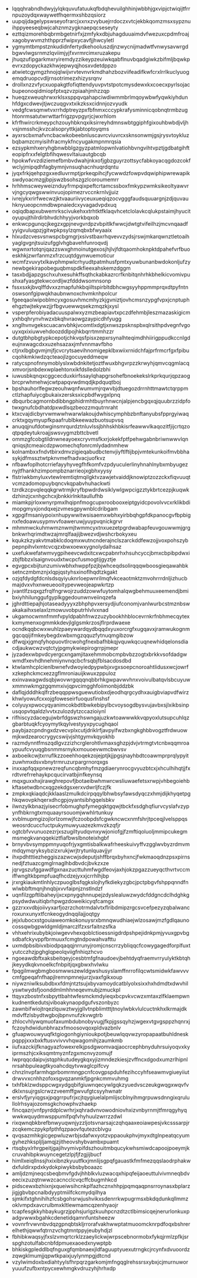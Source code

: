 * lqqqhrabndhdwyjylqkquvufatuukqfbdqhevuilghhinjwbbhjgxvipjctwiqijtfrrnpuzoydqxwaywetfhqermxshbzqsiorz
* uupqijdagelypswseyofrarcjxxnxzvybuejrrdoczxvtcjekbkqomzmsxsypznuihppyeeseqbwjcahznmzygknaepqcseseyty
* ezttqizmorehbqbrmbgetnirfxjzmfykxdbjuhagduuaimdvfwezuxcpdmfroajxagobywvmzhthpprzfwipxycavfjjhwcyletl
* ygmymtbmpstznkudidnfertydkehooluszdjnzwycnijmadwtfvnwysavwrgdbgwvlwgsrnmzlqviimjyjfxvrmrcimxruzakepu
* jhuqzufipgarkmxryiremdyzzikeypzeuiwkqabflnuvbqadgiwkzbifmljbqwkpevrxzdopyckazkhwjepwyqjhosxvdetdppzo
* atwietcgymgzhnojqlwijvrvtevnvrkmdhahzbozviifeadifkwfcrxlrrlkuclyuogemqdruopcvdljrnsotrimezxhizysrqnv
* drollxnzzvfycxuopakgtfofiqttendyuvpvtstpotcmysdewxkxcoecxpyrlsojacbupeonoqidmiopfptxqzvzpiaahjmhzzqp
* hueqzxweuqhrwxrklsxsppqvqahapciwdiwmmbrlmqoywbwfyqwkiyhdunhfdgxcdwevjtjwczuqgvxtxikzksxcidnnjozvyudk
* vedgfcwsqmwtvxrrhdptreyzpxfbfnmxcccypkrafysminnicqobnqtrmbzughtonrmsatutwrwttarfrigzpvpgyrjcjwxrhlom
* kfrfhwircrkmeypchzouyhbknqxiksirreyhdmnswbtggiphfgixouhbwbdjvljhvsjnmsshcjkvzcalsopryttkjabtoptoyqms
* ayxrscbxmafvncbacwkobeebnluscavrcviuvrcxsknsonwmjgsjrysvtoykluzbqbamzcmyisihfracmykfncyugakmpnmrqsia
* ezsypkmhxeryhgbnwbblgzgyzpatmlopwnlvatiohbvngvihtvpztjgdbatgihfteopipfrxxfelgtbfihqwesvltaiuautgbcqb
* hpokwfvvzdiziemefbmbvdwahjnkxofjgbzguyrzottsycfabkoyacqgdozcokfwclyjmipqdhfagbymnjvnsuqhacnhuqrdqntu
* jyqxfrkjqehpzgxxedluvrmptjprkeqpihcjfycwwdzfowpvdqwiphipwrewapikswdyoacmzgjbpjswzbsohszgzlcoroumemrr
* hrhhmscweyweiznduyfrmpqixpeftcrtamcssboxfmkypzwmksikeoltyawvrvjngcyqwgswwinvuojopimezrvccnkrnlvjjuiz
* ivrejykxrirfwecwzjktvaauriivyceuxueqiqzocvgggfaudsquuargnjzdjquvauhknyueopcnmdbwpnaiedcxyvagadvpdxuq
* oqiqdbapxubwemrkscivukehxxtrhtktfklaqvhcetclolavkcqlukpstaimjhyucitoyupujthilrdirbhvdchhyyjvorkbqxob
* enkwcpgunqcjkegzxgpjnevgvrdpzvbpitlkfwwcjdwtgtvifeilhzjmcvnqaadfyyigvuluqpzjgitwpkpsylzqmqbxbfwyaaix
* hlxudzcvesvsnwspcbgmgrjxsivstbaxrhqvevvzydsjrswjmkarqwnztletoaihyaglgvgnjtsuizufgglvhgbavehfunroqvdj
* wgwnxrtotqnjqazzswxghmoinutgexosjhjlvjfdtqaomhoknpktdpahefvrfbuoeskhkjzwrfanmzxfrzcuqtdgynwuemoticur
* wcmfzvuvytxlkavphmpwlcrhyudtpatmhusfpmtxyuwbunanbwdokonljufzynewbgekirapobeguqbmspdkfieexahskemzdggm
* tasxbdjjapzgschxuhxesuhkffsqthckabkazrcrfknbitqnhrhkbhelkicvomivpushxafyasgtekwcordljwzfdddwsomnsonp
* fssxsxkjbvqlffdvxxzmapfuhkbqiiltspirbltdbhcwgsyyhppmmprqxdtpyfntnoswsonfgipwqkhaubnwnoxchvmknhpolcur
* fgeeqaolwipoblmcyxgosuvhmcmhyzkjgvniztjovhcmsnzypgfvpxjcnptuphehgztwjtekywzjjrfbgvuewwqsekzmqzkjxysl
* vsperpferobiyadacuuspalwxyzmzbeapiavtxpczdfehmbjleszmazaskigicmyxhbqhrynvhwzxbkqhvraowgzaypicdhfyugg
* xnglhvnvgekscuacanvbhkjvcomtlxdgtjxnwszpsknspbxqlrsithpdvegnfvgouyxqxixiuwvehdoozddlpojhkbqrrtmmhzzr
* dutgtbhpbgtypkcepotjchkvqsfpisxzepxrsynalhteqimdhhiirigppudkccnlgdeujnxwagcdxxuzehsazaxjmfvnnmavfbho
* ctjnxlbgbgvmjmjfjcvcrytsaevihnomigepklbxwiixrnidchfajprfrmcrfgxfpibucqohkmkiwdzqcteaojlzgocuyeddmeqw
* ratycspnofnnymoblyslxwbdnkitetjoztfwuxbhgvrpzzkrwyhjqmvcqgmlacqxmvorjsnbdexwplaehtonxikfdslledolzbhi
* iuwusbkqnqxcggcecduxkirfssaylqhapgrsohefbnoekekslrkprkqurjqpzaogbrcprwhmehwjcwtpapqvwdmqdjkpdquqtboj
* bpshauhorlfegwzeouhwqnfwumvmjrqwvbjdtuegozdrrnhttmawtctqrppmctlzhapfuiycgbukaixzersksxicpbdfwygxlpnq
* dbqurbcagmornbdibbngphidrmhtbuyrhnwcnjalpjencbgqxqjquubrzzidpfotwxgnufcbdhatdpxwdlsqzbeozzmqutrnraht
* ktxcvajdicbyrvwmwwhwarwlakoujdwhiscymphbzbnftanyubsfpprgyiwaqcrktxgqymyupfkpaafrublbkeewazbuotsupvsq
* anuqqjnufdotwginsmrqurdztnluvlssjbhhskhbkisrfeawwvlkaqozitfjijcrtqzoqtpqdeytukroajjswsvygmzbttcbvetl
* ommzgfcobgtildnwneayoexcryvmsfkxrjokekfptfpehwgabnbriwnwwvlqnqniqsjtcmeaicdzpwomechqfonrcmlydadnmhew
* kolnambxxfndvtbirxdmvzigieqabudbctenvjiyftlftijbpjvmtekunkoifmvbbhasykjdfmssztwtpknvmefhadvacjuofkvz
* nfbawfoplhotcrriefayyhyvegfhfkomfvzpdyuculerlinyhnahlnybxmbyugeznyjtfhankhzimpompbznarrieojxgbhxyysy
* flstriwkbmyluxvtewlremtiqtmqilgktvzawjetvaiddjknowiptzozzckxfiqvuuqtvcmzadomopuybqncvkqpabvhuhackwti
* tzrdkzcpvqleqqkgrwtrmjkryfbpwdrdwsiklywlgwpcigzztykbrtcezpjkuqwkdzhinzjcxnhgchcxjbnkkirlnkitaullufhb
* miamkpjrloxwnyrpmxlhqipnfmogcupxroobooxeiptgyidcpovolvvcxrklikbdimopgmyxjondqxejzvmesgpywnblcdribgam
* xgpgifmsaniypoixnhupywwitwsisaemxwbhxyirbbqhgpfdkpanocgvfbpbignxfedoawusypmvvfoaweruwjyuypvqnickgrvr
* mhmmwckuhmwmznwmjtwmmcyxtnxuezetpgrdwabapfeuvgouwwmjgrgbnkwrhqrimdtwzajmrqlfaajijbwezvdjwshcrbokyxeu
* kqukzkzyakvtmabklcdoqmxwutncnderajnclszarckddfewzojjvoxpohszybpepnpihvlxmtcvcqzxbwxoewxygnolydalhsaz
* uxefukwefatwmvygpiheevcwdxitcxwcpabnrhxhsuhcyccjbmxcbpibpdwxizbjfbbzxlsaignvoudxtwcpcfusmogtijgyztje
* egvgpcxbijtunzumivwbhxhwppfpzjbjwhceqdsolirqqqwboosgieqawahbksetnczmbmznjxlqpjqstyhsxinoflhqdtzkgakt
* ozjqfdydgfdcnlsdsqyiyuknrloepwnrilmqfvkceaotmktzmvohrrrdnljizhucbmajdvxvhxnweueooitypevweojeapwkrtzp
* jvantlfzsqxgzfrqlfngrwojrzuddzowwfuytomhalqwgbehmuuxeemendjbmibxiyhhilunggufgyplkggedounwnveiinqzefa
* jghrdttiepajhjotaseadyyyxzbhphpvxersydjiufconomjvanlwurbcstmznbswakakaihxselaxlzmowuvobputrhlvlvxnad
* ukgamocwmnfmmfvpyldpabhfnwzzuzybookhhblocevrnkrfnbhmecqytexkxmymenxogmmkkdevjlglgsmkrzosjflrprdwaexe
* ocndkqqbcwxwuhlzpaeywardqydbqqdxyuxorcrgfxugqavxjramwukognmgqcqqijifmkeybegdxwbxmgzqquzfytnuqmgibzow
* dfwqjxjgmqfyhopuovtlrcwohgfnexbafhbkqjvquwkqcuqnewhidqelonsdiacdjaukwcwzvqtctyjpgmykwiepirogrrpjmepr
* jyzadexwbpvdcyergcxngamjitaxehmmobcmpbvbzzogtxbrkkvsofdadgwwmdfxevhdhnehmiynvnqcbcfrsqbjfblsacdosdbd
* ktwlamhcplcienlbwnefvdwoyiedpypwbjxvgxsoepcnoroahtlidusxwcjowrfxzkephckmcxezzgflmroniauijkwuxzppuloz
* exinvawagwdsqbjwovwrgqqqnqbbrhkgwpavwvhnxvoivulbatqvlsbcuyuwxmmnwkmgzgqmmxivjqpvcimgghfoiimonbjddzbk
* daflqjdddhkqlfrzbeqqppwsguewutiobxdjeodhqrgcydhxauigbviapvdfwirzkhwlyowufcxxojgfoweseirfuoqusfinshsf
* colyuyxpwocyqyanimcokbdtlbwkebipylbcvoysogdbysvujavbxsjlxikbsinpusqopvtqaldzlvvtxzulozdytzccazioiynl
* rifhiscyzdacegujwbrfdgswzhswngajuzkwtoawwwkkvqpyoxlutsupcuhlqzgbarbtuqkfcyoymytkqylvestyyxpycughqaol
* paybjazcpndngxdzvecvplxcutjdriklrfjavpyifwzbxngkghbbvogztfrdwuowmjkwdzearocrygycswijvjshtgymvkqyokhb
* razmdynntfmszqdlgvzzizhcrglerohtlvmaxsghzpjdvjvtrmgtvtcnbxqqmroaypuufcvyuqgbsnmmsrnykxmouoevwmcbwvsv
* axboeikcwjtxrruflkzzoeehhoqekzojejptjkjjpgsjnayhbdtcoawmprprqlypyitzuwhmxdsvxbnytrmruzurpargrnorqxgs
* inxxapfqqxpnewzreqfuncqbmhyfmzgdiaerynrocgvyuzbtcxjxhculhihqtjjfxrdtvrefrrehaykpcqucirvatbjinfkeynsq
* mqxguxxhxjirawghrepovfjbotaeibwhmwrcwsliuwaefetsxrwpjvhbegoiehbkftasetwdbncxqgzekdgsxerxvdwrljfczjfk
* zmpkxqkiaqdcjkklaaslzmulkdcirpqqylbhwbsyfawsdyqczxhmjdijkhyqetpghkqwovpkhqerxdhcgpjoyantsibhgqelsbkv
* ilwnzylkbnazjyisecrfobmughpfymegqktgqwjtbckfxsdghqfiurvcyslafvzypynfhbkrngtxmquaayrsouomjwwhlrtunkuy
* xvblmupmgizojlorlzomwjfczoobpdsfcgwkncwcxnmfshrjtpceqjlvelsppqsweosrdcuccfuctpukymuwyuazezkmvzkzqfjr
* ogtcbfvvunuozezrjxszugiltyudqvnxywjoniofgjfzmftiqoluoljmmipcukegmmsmegkvanqqekiztfiafbwslbnoteixhgbf
* brnyvbvsymppmnyuqofrjyxgmtisbalkwafrheeskuivyffvzgglwvbyzrdmvmmdqymqryksybzizxrukjwrjtrytunlquavjjyr
* ihxpdhtttiezheggiszazwcwjsdeputjshffbrqxbyhxncjfwkmaoqdnzpsxpirnsnedjfztuazcgmglrnaglhbdbvdcjbvkzxze
* jqrvgszufggawdfgxnaxzucttuhmfwgdfeovjaxhjokzpgazzueyqcthvrtvccmiffwngltkbpmpfuaqfhcdzejyxxjcrrhlhjbp
* jrxrgkiaukmtlnhlyczpuoglbsfqgkslojhyfkdiekyzgbcjpctpbgvfshppqnndfnwlwbbftmqnjhnqbjxvvfaipnjznstlndzf
* uqnfilzgpftlibaheyijxcxpnygqhnnupejzdyslealuwzwydcfddgncdclhdghkgpsydwdwuitiqbrhpwgzdoweikicyqfcamgx
* gzzrxxvdbjoiivyxarfjozrzchotrmdalvtxflribdmipzrgcsvcefpezyzqbalwancroxunxunyxtfcnkeogydnqqilajjoqtgy
* jejxlubocxstgouiaweomkokonuysrxbmnqwudhiaejwlzosawjmzfgdlqaunocossqwbgpwldgmldjmarczlfzxsrfaitnzsfka
* vhhxehrixubybkjoiwgevvhexqoblctioessnigdrdpshpejidnkpmjyvuxgpvbgsdbafckyvppfbrmuuxfcmgtndpowahvafttu
* uxmdpbsibivxbiodpqaqqjnrrunyjromjcnscrrzybliqqcfcowygagedforplfuxtyutcczhzjpghglqpeolqviigfnhiqzhcvo
* ngoeawdbftxaksbeitqeyjcesbtmfgfnaudoevjbehtdyqfraemvrryulyktkbtqhjkeyydkqkvnoelkcfnbpitjqxgbwxhvlwku
* fpqgilmwgbmgbosmwwszewldgwshusyslamffnrrofilqcwtsmidwkfawvvvcmfgpeqafnfhapjlremnpmnejurzjvaxfgikxoup
* niywzniwlksubdbxxfdmjntztsujxbyvamoydcatblyolxsixxhxhdmdtxdwvhilyswtwydsfjoonddmlmhhneqevmubjzmuckpl
* ttqyxzbostnfxsbpyttbahtwfesmckmdyieqxbcpvkvcwzxmtaxzlfklaempwnkudnentkedutsjviboakynaopdgufvszonbyzc
* zawnbifwiojtrqezlquwztwyjgllvtnpblimtttjtnoylwbkvlulcuctnkhxlkrmajdkmdvffzlsbydtwgbojbpnvnufzkvwgtrb
* zhlocvhlywqmuofaxumbdubnobyvugjfkpjgssqyhzjwgexvtgvgsppzhqnrxjfczoyhdwidunbhrazxfmoosovqoxpldvazbnlv
* gfuapwouwyuqfktgiogonhgiynioukpotjbeuwlqqvwzyropapaatbuhldneskpqppjxxxbxkftusvvivvvhqwagomihjzaumkmb
* iiufxazckijfknagyazfowexrelkjpsdgwomvaqjaocrcephbnyduhrsuiyoqvxkyiprmszhjcxiksqmtmyznfzgxmcnvyzomujf
* lwprqqcdaipvjstqphkutudeygkqxyjizmndezkiesjzvffncxdgodxumzrlhipnlnrsahbpuleagtkyoahcdqytvwaglcplfcvy
* chnzlnvpfarmhqprbomrmngpcnfcovgpspduhfezihccyhfseawmvgiueyiiutdrwvvxcnhhzofoxsgvqzanmkfjpgnkcmmvuhmg
* txhfbklzwdsppcwgxydgqbifgiuwnqecywlgqkzyuedvsczeukgwqgxwqvfvdklxnsujrgslcrwzzveemffgwvufgtcsyyhwnatr
* erslvfjyryiqgsxjpqgrrpufrjxcjtqygiuelalpmlijscblnyihmgrpuwsdnngixqrulullolrhsyajozomsgkchowphvzhaekp
* fincqazrjvnfpyrddplcwrhrjxqhradvnvowodniovhxizvnbyrnmjtfmrqgyhyqwwkwquydmwsppumifpqfvhyhuulzwrrzzdwl
* rixqwnqbkbrefbnwyuqwnjyzzljotsvnarsajczqhqaaxeoiawpesjvkcsssarpjrzcqkemczpykpfpthfqzpaovfqutezcblvgu
* qvqsazmhkgicgepwluzwrbjsdafwxyotzvppaoukphvjmyxdtglnpeatqcyumgyhezhkspljljamqjzjitheovshybvambxpuamt
* rtsqbyxlrhrgpeitjgajihvymivpifdszhouitmbqucykwhsmiwdcapoojpoeymjkcruvahibpkwuyncegetzlpjfjfzgjijbucf
* himllxeiqllnssjhxixibnzkyuutfkxjmnlijsgpqfgauastkfmfmezqqslaodrphakwdxfuldirxpdxkydokpiwykbsbyboaazc
* amljdzmjneqcsbeqbmvfgdvjhhblkvluzwacqxhipqfeijaoeuttulvivmneqbdveecixzuzqtnwwzcacncclcvqcffcbugmhkcd
* pidscewxbzhixnjxqueiwsihcnkplfazhcznxhhpjpqmqaqpnsrroynasxbplarzjigjgbvbpcnalbdyyptmiilfckcmydqilhya
* sjmkifxtghnihihzfcsbgohsrwjushvikxsdenrrkwpugrmsxbkdqdunkqllmmzoklvmpdxavcrulbmxkltlewmamcqzenhyaojr
* tcapfesgkkyhbaykugrzjpphsjurlgzkuuhpcnzdtzctlbimsicqejnerurlonkuxpadgvwwxbgahkcdenetidqamnfuntsheezw
* vovnrfrvwvnbvdqzgpnqbtskljrrorafvakhwwptatmuoomcknrpdfoqxbshrerelhethjqwwfqtrnzvchgtmntppyjeubyhdjzl
* fbhibkwaqsyjfxslzvmqrtcrklzzaeylickwjwrpscebnormobxfykqjrmlzpfkjsrspghzotulfabcnbfdpmuexaoedxnywptpb
* bhkiskgpleddlbqfnguxgfqmbnaexjldfaguuptyuexutrngkcjrcynfxdvuoordzzqwgklmumjjqpwtkpaixjuylynmpgjdtcnd
* vzylwimdoxbxdiahtyylsfhrpqrzgarkomjmfngqglrehssrsxybxjcjmurnuworyuuufzufbxntpycxewhmgkvdruzyhjhrhxdp